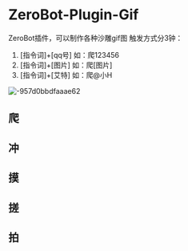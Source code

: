 # ZeroBot-Plugin-Gif
ZeroBot插件，可以制作各种沙雕gif图
触发方式分3钟：
1. [指令词]+[qq号] 如：爬123456
2. [指令词]+[图片] 如：爬[图片]
3. [指令词]+[艾特] 如：爬@小H

![-957d0bbdfaaae62](https://user-images.githubusercontent.com/24691568/129891611-579da8ec-6dc3-40ac-8303-29bbc266dea1.png)


## 爬
## 冲
## 摸
## 搓
## 拍
